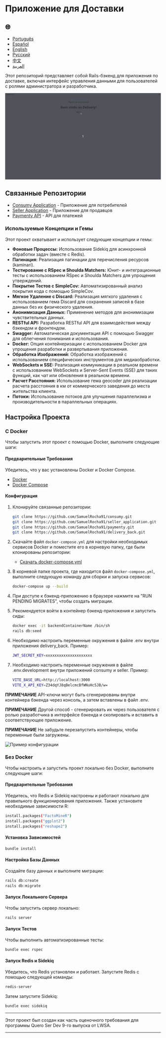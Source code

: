 # Приложение для Доставки

<h2>🌐</h2>
<ul>
  <li><a href="https://github.com/SamuelRocha91/delivery_back" target="_blank">Português</a></li>
  <li><a href="https://github.com/SamuelRocha91/delivery_back/blob/main/README_es.md" target="_blank">Español</a></li>
  <li><a href="https://github.com/SamuelRocha91/delivery_back/blob/main/README_en.md" target="_blank">English</a></li>
  <li><a href="https://github.com/SamuelRocha91/delivery_back/blob/main/README_ru.md" target="_blank">Русский</a></li>
  <li><a href="https://github.com/SamuelRocha91/delivery_back/blob/main/README_ch.md" target="_blank">中文</a></li>
  <li><a href="https://github.com/SamuelRocha91/delivery_back/blob/main/README_ar.md" target="_blank">العربية</a></li>
</ul>

Этот репозиторий представляет собой Rails-бэкенд для приложения по доставке, включая интерфейс управления данными для пользователей с ролями администратора и разработчика.

![Иллюстрация использования интерфейса администратора](./assets/admin.gif)

## Связанные Репозитории

- [Consumy Application](https://github.com/SamuelRocha91/consumy) - Приложение для потребителей
- [Seller Application](https://github.com/SamuelRocha91/seller_application) - Приложение для продавцов
- [Paymenty API](https://github.com/SamuelRocha91/paymenty) - API для платежей

### Используемые Концепции и Гемы

Этот проект охватывает и использует следующие концепции и гемы:

- **Фоновые Процессы:** Использование Sidekiq для асинхронной обработки задач (вместе с Redis).
- **Пагинация:** Реализация пагинации для перечисления ресурсов (kaminari).
- **Тестирование с RSpec и Shoulda Matchers:** Юнит- и интеграционные тесты с использованием RSpec и Shoulda Matchers для упрощения утверждений.
- **Покрытие Тестов с SimpleCov:** Автоматизированный анализ покрытия кода с помощью SimpleCov.
- **Мягкое Удаление с Discard:** Реализация мягкого удаления с использованием гема Discard для сохранения записей в базе данных без их физического удаления.
- **Анонимизация Данных:** Применение методов для анонимизации чувствительных данных.
- **RESTful API:** Разработка RESTful API для взаимодействия между бэкендом и фронтендом.
- **Swagger:** Автоматическая документация API с помощью Swagger для облегчения понимания и использования.
- **Docker:** Опция контейнеризации с использованием Docker для упрощения разработки и развертывания приложения.
- **Обработка Изображений:** Обработка изображений с использованием специфических инструментов для медиаобработки.
- **WebSockets и SSE:** Реализация коммуникации в реальном времени с использованием WebSockets и Server-Sent Events (SSE) для таких функций, как чат или обновления в реальном времени.
- **Расчет Расстояния:** Использование гема geocoder для реализации расчета расстояния в км от коммерческого заведения до места жительства клиента.
- **Потоки:** Использование потоков для улучшения параллелизма и производительности в параллельных операциях.

## Настройка Проекта

### С Docker

Чтобы запустить этот проект с помощью Docker, выполните следующие шаги:

#### Предварительные Требования

Убедитесь, что у вас установлены Docker и Docker Compose.

- [Docker](https://docs.docker.com/get-docker/)
- [Docker Compose](https://docs.docker.com/compose/install/)

#### Конфигурация

1. Клонируйте связанные репозитории:

   ```sh
   git clone https://github.com/SamuelRocha91/consumy.git
   git clone https://github.com/SamuelRocha91/seller_application.git
   git clone https://github.com/SamuelRocha91/paymenty.git
   git clone https://github.com/SamuelRocha91/delivery_back.git
   ```

2. Скачайте файл `docker-compose.yml` для настройки необходимых сервисов Docker и поместите его в корневую папку, где были клонированы репозитории:

   - [Скачать docker-compose.yml](https://drive.google.com/file/d/1kzs-DJGCvYImBQAqr1GI-zwoNha_b8tA/view?usp=drive_link)

3. В корневой папке проекта, где находится файл `docker-compose.yml`, выполните следующую команду для сборки и запуска сервисов:

   ```sh
   docker-compose up --build
   ```

4. При доступе к бэкенд-приложению в браузере нажмите на "RUN PENDING MIGRATES", чтобы создать миграции.

5. Рекомендуется войти в контейнер бэкенд-приложения и запустить сиды:

   ```sh
   docker exec -it backendContainerName /bin/sh 
   rails db:seed
   ```

6. Необходимо настроить переменные окружения в файле .env внутри приложения delivery_back. Пример:

   ```sh
   JWT_SECRET_KEY=xxxxxxxxxxxxxxxxxxxxx
   ```

7. Необходимо настроить переменные окружения в файле .env.development внутри приложений consumy и seller. Пример:

   ```sh
   VITE_BASE_URL=http://localhost:3000
   VITE_X_API_KEY=Z34dqYJ8qBelcmcBfWNuHc5JB/w=
   ```

**ПРИМЕЧАНИЕ** API-ключи могут быть сгенерированы внутри контейнера бэкенда через консоль, а затем вставлены в файл .env.

**ПРИМЕЧАНИЕ** Другой способ - сгенерировать их через пользователя с ролью разработчика в интерфейсе бэкенда и скопировать и вставить в соответствующее приложение.

**ПРИМЕЧАНИЕ** Не забудьте перезапустить контейнеры, чтобы переменные были загружены.

![Пример конфигурации](./assets/apikey.gif)

### Без Docker

Чтобы настроить и запустить проект локально без Docker, выполните следующие шаги:

#### Предварительные Требования

Убедитесь, что Redis и Sidekiq настроены и работают локально для правильного функционирования приложения. Также установите необходимые зависимости R:

```sh
install.packages("FactoMineR")
install.packages("ggplot2")
install.packages("reshape2")
```

#### Установка Зависимостей

```sh
bundle install
```

#### Настройка Базы Данных

Создайте базу данных и выполните миграции:

```sh
rails db:create
rails db:migrate
```

#### Запуск Локального Сервера

Чтобы запустить сервер локально:

```sh
rails server
```

#### Запуск Тестов

Чтобы выполнить автоматизированные тесты:

```sh
bundle exec rspec
```

#### Запуск Redis и Sidekiq

Убедитесь, что Redis установлен и работает. Запустите Redis с помощью следующей команды:

```sh
redis-server
```

Затем запустите Sidekiq:

```sh
bundle exec sidekiq
```

---

Этот проект был создан как часть оценочного требования для программы Quero Ser Dev 9-го выпуска от LWSA.

---
